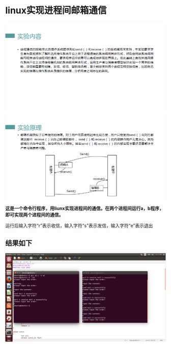 # linux实现进程间邮箱通信
![](https://github.com/anmui/zzc2018/blob/master/image/QQ%E5%9B%BE%E7%89%8720180901160538.png?raw=true)
![](https://github.com/anmui/zzc2018/blob/master/image/QQ%E5%9B%BE%E7%89%8720180901160548.png)</br>
**这是一个命令行程序，用liunx实现进程间的通信。在两个进程间运行a，b程序，即可实现两个进程间的通信。**</br>

运行后输入字符“r”表示收信，输入字符“s”表示发信，输入字符“e”表示退出
## 结果如下
![](https://github.com/anmui/zzc2018/blob/master/image/QQ%E5%9B%BE%E7%89%8720180901163023.jpg?raw=true)
